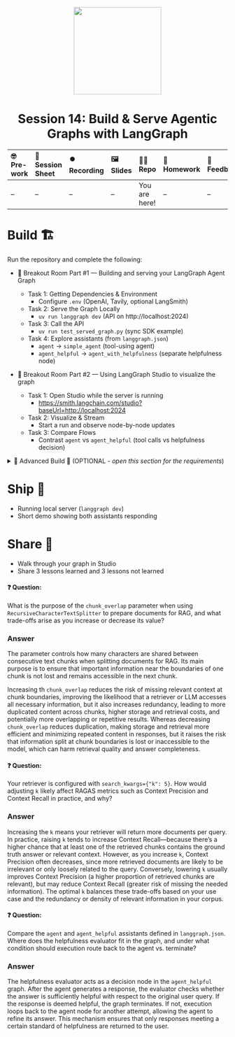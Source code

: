 <p align = "center" draggable=”false” ><img src="https://github.com/AI-Maker-Space/LLM-Dev-101/assets/37101144/d1343317-fa2f-41e1-8af1-1dbb18399719" 
     width="200px"
     height="auto"/>
</p>

## <h1 align="center" id="heading">Session 14: Build & Serve Agentic Graphs with LangGraph</h1>

| 🤓 Pre-work | 📰 Session Sheet | ⏺️ Recording     | 🖼️ Slides        | 👨‍💻 Repo         | 📝 Homework      | 📁 Feedback       |
|:-----------------|:-----------------|:-----------------|:-----------------|:-----------------|:-----------------|:-----------------|
| – | – | – | – | You are here! | – | – |

# Build 🏗️

Run the repository and complete the following:

- 🤝 Breakout Room Part #1 — Building and serving your LangGraph Agent Graph
  - Task 1: Getting Dependencies & Environment
    - Configure `.env` (OpenAI, Tavily, optional LangSmith)
  - Task 2: Serve the Graph Locally
    - `uv run langgraph dev` (API on http://localhost:2024)
  - Task 3: Call the API
    - `uv run test_served_graph.py` (sync SDK example)
  - Task 4: Explore assistants (from `langgraph.json`)
    - `agent` → `simple_agent` (tool-using agent)
    - `agent_helpful` → `agent_with_helpfulness` (separate helpfulness node)

- 🤝 Breakout Room Part #2 — Using LangGraph Studio to visualize the graph
  - Task 1: Open Studio while the server is running
    - https://smith.langchain.com/studio?baseUrl=http://localhost:2024
  - Task 2: Visualize & Stream
    - Start a run and observe node-by-node updates
  - Task 3: Compare Flows
    - Contrast `agent` vs `agent_helpful` (tool calls vs helpfulness decision)

<details>
<summary>🚧 Advanced Build 🚧 (OPTIONAL - <i>open this section for the requirements</i>)</summary>

- Create and deploy a locally hosted MCP server with FastMCP.
- Extend your tools in `tools.py` to allow your LangGraph to consume the MCP Server.
</details>

# Ship 🚢

- Running local server (`langgraph dev`)
- Short demo showing both assistants responding

# Share 🚀
- Walk through your graph in Studio
- Share 3 lessons learned and 3 lessons not learned


#### ❓ Question:

What is the purpose of the `chunk_overlap` parameter when using 
`RecursiveCharacterTextSplitter` to prepare documents for RAG, and what trade-offs 
arise as you increase or decrease its value?

### Answer 
The parameter controls how many characters are shared between consecutive text chunks when splitting documents for RAG. Its main purpose is to ensure that important information near the boundaries of one chunk is not lost and remains accessible in the next chunk.

Increasing th `chunk_overlap` reduces the risk of missing relevant context at chunk boundaries, improving the likelihood that a retriever or LLM accesses all necessary information, but it also increases redundancy, leading to more duplicated content across chunks, higher storage and retrieval costs, and potentially more overlapping or repetitive results. Whereas decreasing `chunk_overlap` reduces duplication, making storage and retrieval more efficient and minimizing repeated content in responses, but it raises the risk that information split at chunk boundaries is lost or inaccessible to the model, which can harm retrieval quality and answer completeness.

#### ❓ Question:
Your retriever is configured with `search_kwargs={"k": 5}`. How would adjusting `k` 
likely affect RAGAS metrics such as Context Precision and Context Recall in practice, 
and why?

### Answer 
Increasing the `k` means your retriever will return more documents per query. In practice, raising `k` tends to increase Context Recall—because there’s a higher chance that at least one of the retrieved chunks contains the ground truth answer or relevant context. However, as you increase `k`, Context Precision often decreases, since more retrieved documents are likely to be irrelevant or only loosely related to the query. Conversely, lowering `k` usually improves Context Precision (a higher proportion of retrieved chunks are relevant), but may reduce Context Recall (greater risk of missing the needed information). The optimal `k` balances these trade-offs based on your use case and the redundancy or density of relevant information in your corpus.

#### ❓ Question:

Compare the `agent` and `agent_helpful` assistants defined in `langgraph.json`. Where does the helpfulness evaluator fit in the graph, and under what condition should execution route back to the agent vs. terminate?

### Answer
The helpfulness evaluator acts as a decision node in the `agent_helpful` graph. After the agent generates a response, the evaluator checks whether the answer is sufficiently helpful with respect to the original user query. If the response is deemed helpful, the graph terminates. If not, execution loops back to the agent node for another attempt, allowing the agent to refine its answer. This mechanism ensures that only responses meeting a certain standard of helpfulness are returned to the user.